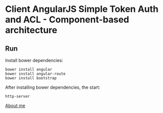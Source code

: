 # Client AngularJS Simple Token Auth and ACL - Component-based architecture


## Run
Install bower dependencies:
```
bower install angular
bower install angular-route
bower install bootstrap
```

After installing bower dependencies, the start:
```
http-server
```

[About me](http://guiseek.github.io)
